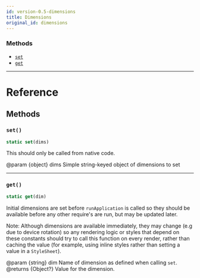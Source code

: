 ```yaml
---
id: version-0.5-dimensions
title: Dimensions
original_id: dimensions
---
```


### Methods

* [`set`](dimensions.md#set)
* [`get`](dimensions.md#get)

---

# Reference

## Methods

### `set()`

```javascript
static set(dims)
```

This should only be called from native code.

@param {object} dims Simple string-keyed object of dimensions to set

---

### `get()`

```javascript
static get(dim)
```

Initial dimensions are set before `runApplication` is called so they should be available before any other require's are run, but may be updated later.

Note: Although dimensions are available immediately, they may change (e.g due to device rotation) so any rendering logic or styles that depend on these constants should try to call this function on every render, rather than caching the value (for example, using inline styles rather than setting a value in a `StyleSheet`).

@param {string} dim Name of dimension as defined when calling `set`. @returns {Object?} Value for the dimension.
